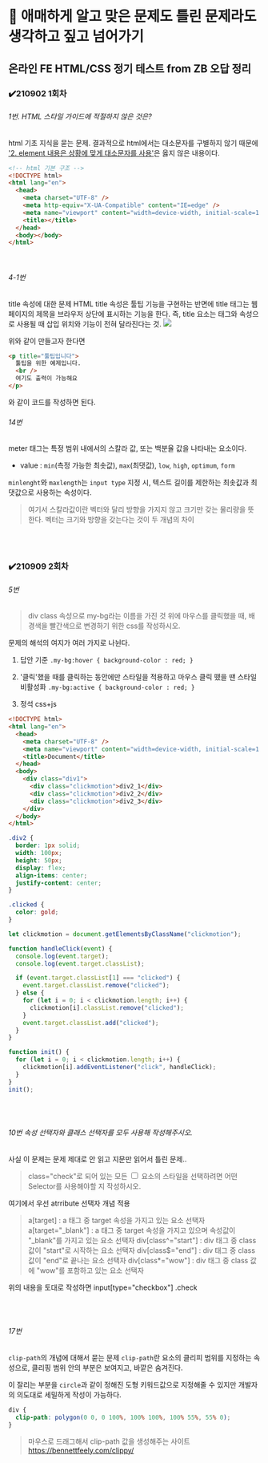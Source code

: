 # :bookmark: 애매하게 알고 맞은 문제도 틀린 문제라도 생각하고 짚고 넘어가기

## 온라인 FE HTML/CSS 정기 테스트 from ZB 오답 정리

### ✔️210902 1회차

###### 1번. HTML 스타일 가이드에 적절하지 않은 것은?

html 기초 지식을 묻는 문제.
결과적으로 html에서는 대소문자를 구별하지 않기 때문에 <u>'2. element 내용은 상황에 맞게 대소문자를 사용'</u>은 옳지 않은 내용이다.

```html
<!-- html 기본 구조 -->
<!DOCTYPE html>
<html lang="en">
  <head>
    <meta charset="UTF-8" />
    <meta http-equiv="X-UA-Compatible" content="IE=edge" />
    <meta name="viewport" content="width=device-width, initial-scale=1.0" />
    <title></title>
  </head>
  <body></body>
</html>
```

<br/>

###### 4-1번

title 속성에 대한 문제
HTML title 속성은 툴팁 기능을 구현하는 반면에 title 태그는 웹페이지의 제목을 브라우저 상단에 표시하는 기능을 한다. 즉, title 요소는 태그와 속성으로 사용될 때 삽입 위치와 기능이 전혀 달라진다는 것.
![](https://lh4.googleusercontent.com/2XNyu5IdqWpV31InVp5veAvZw7zbELI3w2notXyjYUH-IP_nAg3KEx54Ab_NeiFf4MZvGBdjLqEZh5sDjPOJAqcE7bdeOBkSHFvWEG6r5ObhmUKux-p4oCVRo-u3QgRbVA=w740)

위와 같이 만들고자 한다면

```html
<p title="툴팁입니다">
  툴팁을 위한 예제입니다.
  <br />
  여기도 출력이 가능해요
</p>
```

와 같이 코드를 작성하면 된다.

###### 14번

meter 태그는 특정 범위 내에서의 스칼라 값, 또는 백분율 값을 나타내는 요소이다.

- value :
  `min`(측정 가능한 최솟값), `max`(최댓값), `low`, `high`, `optimum`, `form`

`minlenght`와 `maxlength`는 `input type` 지정 시, 텍스트 길이를 제한하는 최솟값과 최댓값으로 사용하는 속성이다.

> 여기서 스칼라값이란 벡터와 달리 방향을 가지지 않고 크기만 갖는 물리량을 뜻한다. 벡터는 크기와 방향을 갖는다는 것이 두 개념의 차이

<br/>
<br/>

### ✔️210909 2회차

###### 5번

> div class 속성으로 my-bg라는 이름을 가진 것 위에 마우스를 클릭했을 때, 배경색을 빨간색으로 변경하기 위한 css를 작성하시오.

문제의 해석의 여지가 여러 가지로 나뉜다.

1. 답안 기준
   `.my-bg:hover { background-color : red; }`
   <br/>

2. '클릭'했을 때를 클릭하는 동안에만 스타일을 적용하고 마우스 클릭 뗐을 땐 스타일 비활성화
   `.my-bg:active { background-color : red; }`
   <br/>

3. 정석 css+js

```html
<!DOCTYPE html>
<html lang="en">
  <head>
    <meta charset="UTF-8" />
    <meta name="viewport" content="width=device-width, initial-scale=1.0" />
    <title>Document</title>
  </head>
  <body>
    <div class="div1">
      <div class="clickmotion">div2_1</div>
      <div class="clickmotion">div2_2</div>
      <div class="clickmotion">div2_3</div>
    </div>
  </body>
</html>
```

```css
.div2 {
  border: 1px solid;
  width: 100px;
  height: 50px;
  display: flex;
  align-items: center;
  justify-content: center;
}

.clicked {
  color: gold;
}
```

```js
let clickmotion = document.getElementsByClassName("clickmotion");

function handleClick(event) {
  console.log(event.target);
  console.log(event.target.classList);

  if (event.target.classList[1] === "clicked") {
    event.target.classList.remove("clicked");
  } else {
    for (let i = 0; i < clickmotion.length; i++) {
      clickmotion[i].classList.remove("clicked");
    }
    event.target.classList.add("clicked");
  }
}

function init() {
  for (let i = 0; i < clickmotion.length; i++) {
    clickmotion[i].addEventListener("click", handleClick);
  }
}
init();
```

<br/>
<br/>

###### 10번 속성 선택자와 클래스 선택자를 모두 사용해 작성해주시오.

사실 이 문제는 문제 제대로 안 읽고 지문만 읽어서 틀린 문제..

> class="check"로 되어 있는 모든 <input type="checkbox"> 요소의 스타일을 선택하려면 어떤 Selector를 사용해야할 지 작성하시오.

여기에서 우선 atrribute 선택자 개념 적용

> a[target] : a 태그 중 target 속성을 가지고 있는 요소 선택자
> a[target="_blank"] : a 태그 중 target 속성을 가지고 있으며 속성값이 "\_blank"를 가지고 있는 요소 선택자
> div[class^="start"] : div 태그 중 class 값이 "start"로 시작하는 요소 선택자
> div[class$="end"] : div 태그 중 class 값이 "end"로 끝나는 요소 선택자
> div[class*="wow"] : div 태그 중 class 값에 "wow"를 포함하고 있는 요소 선택자

위의 내용을 토대로 작성하면 input[type="checkbox"] .check

<br/>
<br/>

###### 17번

`clip-path`의 개념에 대해서 묻는 문제
`clip-path`란 요소의 클리피 범위를 지정하는 속성으로, 클리핑 범위 안의 부분은 보여지고, 바깥은 숨겨진다.

이 잘리는 부분을 `circle`과 같이 정해진 도형 키워드값으로 지정해줄 수 있지만 개발자의 의도대로 세밀하게 작성이 가능하다.

```css
div {
  clip-path: polygon(0 0, 0 100%, 100% 100%, 100% 55%, 55% 0);
}
```

> 마우스로 드래그해서 clip-path 값을 생성해주는 사이트 https://bennettfeely.com/clippy/
